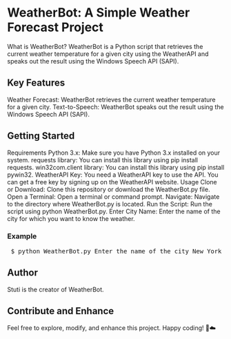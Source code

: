 <h1>WeatherBot: A Simple Weather Forecast Project</h1>
What is WeatherBot? WeatherBot is a Python script that retrieves the current weather temperature for a given city using the WeatherAPI and speaks out the result using the Windows Speech API (SAPI).

<h2>Key Features</h2>
Weather Forecast: WeatherBot retrieves the current weather temperature for a given city.
Text-to-Speech: WeatherBot speaks out the result using the Windows Speech API (SAPI).
<h2>Getting Started</h2>
Requirements
Python 3.x: Make sure you have Python 3.x installed on your system.
requests library: You can install this library using pip install requests.
win32com.client library: You can install this library using pip install pywin32.
WeatherAPI Key: You need a WeatherAPI key to use the API. You can get a free key by signing up on the WeatherAPI website.
Usage
Clone or Download: Clone this repository or download the WeatherBot.py file.
Open a Terminal: Open a terminal or command prompt.
Navigate: Navigate to the directory where WeatherBot.py is located.
Run the Script: Run the script using python WeatherBot.py.
Enter City Name: Enter the name of the city for which you want to know the weather.
<h3>Example</h3> <pre> $ python WeatherBot.py Enter the name of the city New York The current weather in New York is 25 degree celcius </pre> <h2>Author</h2>
Stuti is the creator of WeatherBot.

<h2>Contribute and Enhance</h2>
Feel free to explore, modify, and enhance this project. Happy coding! 🤖☁️
